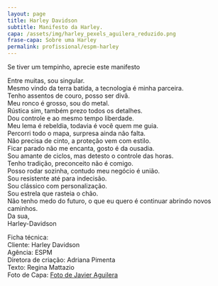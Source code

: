 ```yaml
---
layout: page
title: Harley Davidson
subtitle: Manifesto da Harley.
capa: /assets/img/harley_pexels_aguilera_reduzido.png
frase-capa: Sobre uma Harley
permalink: profissional/espm-harley
---
```


Se tiver um tempinho, aprecie este manifesto  


Entre muitas, sou singular.  
Mesmo vindo da terra batida, a tecnologia é minha parceira.  
Tenho assentos de couro, posso ser divã.  
Meu ronco é grosso, sou do metal.  
Rústica sim, também prezo todos os detalhes.  
Dou controle e ao mesmo tempo liberdade.  
Meu lema é rebeldia, todavia é você quem me guia.  
Percorri todo o mapa, surpresa ainda não falta.  
Não precisa de cinto, a proteção vem com estilo.  
Ficar parado não me encanta, gosto é da ousadia.  
Sou amante de ciclos, mas detesto o controle das horas.  
Tenho tradição, preconceito não é comigo.  
Posso rodar sozinha, contudo meu negócio é união.  
Sou resistente até para indecisão.  
Sou clássico com personalização.  
Sou estrela que rasteia o chão.  
Não tenho medo do futuro, o que eu quero é continuar abrindo novos caminhos.  
Da sua,  
Harley-Davidson  


Ficha técnica:  
Cliente: Harley Davidson  
Agência: ESPM   
Diretora de criação: Adriana Pimenta   
Texto: Regina Mattazio  
Foto de Capa: [Foto de Javier Aguilera](https://www.pexels.com/pt-br/foto/foto-de-baixo-angulo-da-motocicleta-harley-davidson-quarenta-e-oito-1200-preta-estacionada-em-estrada-de-terra-durante-a-golden-hour-2611690/)
